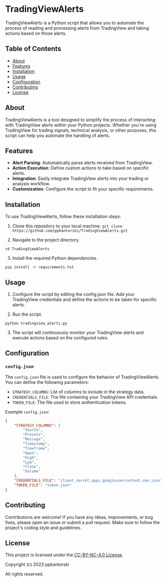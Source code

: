 # TradingViewAlerts

TradingViewAlerts is a Python script that allows you to automate the process of reading and processing alerts from TradingView and taking actions based on those alerts.

## Table of Contents
- [About](#about)
- [Features](#features)
- [Installation](#installation)
- [Usage](#usage)
- [Configuration](#configuration)
- [Contributing](#contributing)
- [License](#license)

## About

TradingViewAlerts is a tool designed to simplify the process of interacting with TradingView alerts within your Python projects. Whether you're using TradingView for trading signals, technical analysis, or other purposes, this script can help you automate the handling of alerts.

## Features

- **Alert Parsing**: Automatically parse alerts received from TradingView.
- **Action Execution**: Define custom actions to take based on specific alerts.
- **Integration**: Easily integrate TradingView alerts into your trading or analysis workflow.
- **Customization**: Configure the script to fit your specific requirements.

## Installation

To use TradingViewAlerts, follow these installation steps:

1. Clone this repository to your local machine.
   ```git clone https://github.com/ppkantorski/TradingViewAlerts.git```

2. Navigate to the project directory.

```cd TradingViewAlerts```

3. Install the required Python dependencies.

```pip install -r requirements.txt```

## Usage

1. Configure the script by editing the config.json file. Add your TradingView credentials and define the actions to be taken for specific alerts.

2. Run the script.

```python tradingview_alerts.py```

3. The script will continuously monitor your TradingView alerts and execute actions based on the configured rules.

## Configuration

### `config.json`

The `config.json` file is used to configure the behavior of TradingViewAlerts. You can define the following parameters:

- `STRATEGY_COLUMNS`: List of columns to include in the strategy data.
- `CREDENTIALS_FILE`: The file containing your TradingView API credentials.
- `TOKEN_FILE`: The file used to store authentication tokens.

Example `config.json`:

```json
{
    "STRATEGY_COLUMNS": [
        "Source",
        "Presets",
        "Message",
        "Timestamp",
        "Timeframe",
        "Open",
        "High",
        "Low",
        "Close",
        "Volume"
    ],
    "CREDENTIALS_FILE": "client_secret.apps.googleusercontent.com.json",
    "TOKEN_FILE": "token.json"
}
```

## Contributing

Contributions are welcome! If you have any ideas, improvements, or bug fixes, please open an issue or submit a pull request. Make sure to follow the project's coding style and guidelines.

## License

This project is licensed under the [CC-BY-NC-4.0 License](LICENSE).

Copyright (c) 2023 ppkantorski

All rights reserved.
